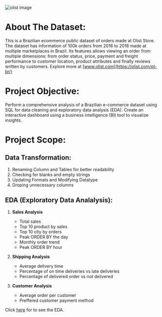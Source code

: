 ![olist image](https://user-images.githubusercontent.com/131379055/267411273-a7a02be6-3aaf-4a4c-b0ef-f986e87ad78d.png)
# About The Dataset:

This is a Brazilian ecommerce public dataset of orders made at Olist Store. The dataset has information of 100k orders from 2016 to 2018 made at multiple marketplaces in Brazil. Its features allows viewing an order from multiple dimensions: from order status, price, payment and freight performance to customer location, product attributes and finally reviews written by customers. Explore more at [www.olist.com](https://olist.com/pt-br/)

# Project Objective:

Perform a comprehensive analysis of a Brazilian e-commerce dataset using SQL for data cleaning and exploratory data analysis (EDA). Create an interactive dashboard using a business intelligence (BI) tool to visualize insights.

# Project Scope:

## Data Transformation:
1. Renaming Column and Tables for better readability
2. Checking for blanks and empty strings
3. Updating Formats and Modifying Datatype
4. Droping unnecessary columns

## EDA (Exploratory Data Analalysis):

1. **Sales Analysis**
   - Total sales
   - Top 10 product by sales
   - Top 10 city by orders
   - Peak ORDER BY the day
   - Monthly order trend
   - Peak ORDER BY hour
  
2. **Shipping Analysis**
   - Average delivery time
   - Percentage of on time deliveries vs late deliveries
   - Percentage of delivered order vs not delivered
  
3. **Customer Analysis**
   - Average order per customer
   - Preffered customer payment method

Click [here](https://github.com/tambej29/SQL/blob/main/Olist%20E-commerce%20EDA/EDA%20Results.md) for to see the EDA.
